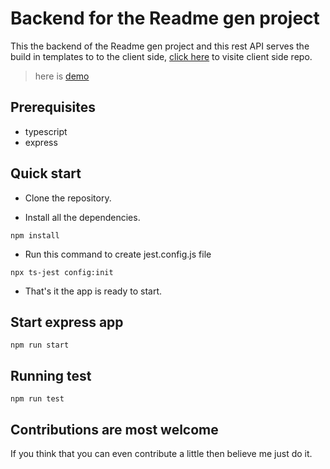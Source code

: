 # Backend for the Readme gen project

This the backend of the Readme gen project and this rest API serves the build in templates to to the client side, [click here](https://github.com/Shobhit-Mishra-02/Readme-gen) to visite client side repo.

> here is [demo](https://distinct-stole-fly.cyclic.app/)

## Prerequisites

- typescript
- express

## Quick start

- Clone the repository.

- Install all the dependencies.

```shell
npm install
```

- Run this command to create jest.config.js file

```shell
npx ts-jest config:init
```

- That's it the app is ready to start.

## Start express app

```shell
npm run start
```

## Running test

```
npm run test
```

## Contributions are most welcome

If you think that you can even contribute a little then believe me just do it.

